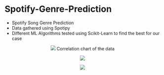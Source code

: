 # Spotify-Genre-Prediction
* Spotify Song Genre Prediction
* Data gathered using Spotipy
* Different ML Algorithms tested using Scikit-Learn to find the best for our case

<p align="center">
  <img src="../main/img/correlation.png">
  Correlation chart of the data
</p><p align="center">
  <img src="../main/img/accuracies.png">
</p><p align="center">
  <img src="../main/img/feature_importances.png">
</p>
